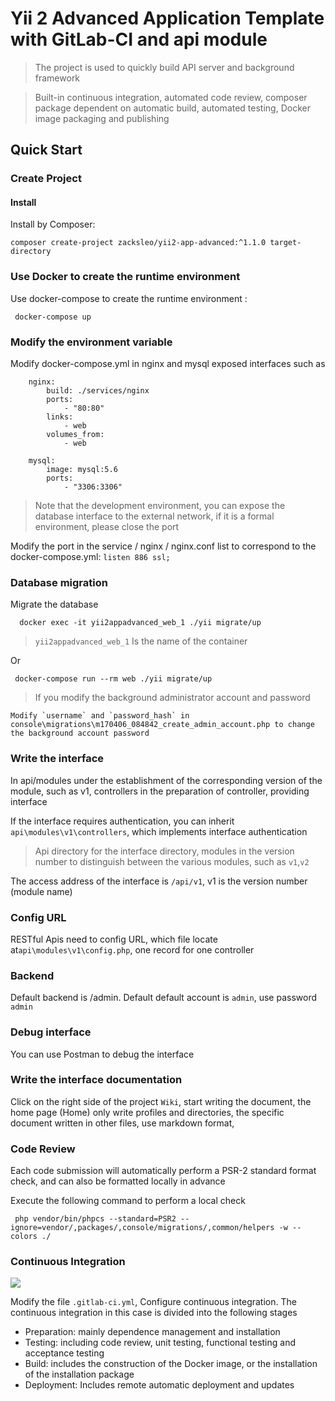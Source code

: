 # Yii 2 Advanced Application Template with GitLab-CI and api module

> The project is used to quickly build API server and background framework

> Built-in continuous integration, automated code review, composer package dependent on automatic build, automated testing, Docker image packaging and publishing

## Quick Start

### Create Project

#### Install

 Install by Composer:

 `composer create-project zacksleo/yii2-app-advanced:^1.1.0 target-directory`

### Use Docker to create the runtime environment

  Use docker-compose to create the runtime environment :

  ```
   docker-compose up
  ```

### Modify the environment variable

  Modify docker-compose.yml in nginx and mysql exposed interfaces such as

  ```
      nginx:
          build: ./services/nginx
          ports:
              - "80:80"
          links:
              - web
          volumes_from:
              - web

      mysql:
          image: mysql:5.6
          ports:
              - "3306:3306"
  ```

  > Note that the development environment, you can expose the database interface to the external network, if it is a formal environment, please close the port

  Modify the port in the service / nginx / nginx.conf list to correspond to the docker-compose.yml: ` listen 886 ssl; `


### Database migration

  Migrate the database

  ```
    docker exec -it yii2appadvanced_web_1 ./yii migrate/up

  ```
> `yii2appadvanced_web_1` Is the name of the container

   Or

   ```
    docker-compose run --rm web ./yii migrate/up

   ```
> If you modify the background administrator account and password

   ```
   Modify `username` and `password_hash` in  console\migrations\m170406_084842_create_admin_account.php to change the background account password

   ```

### Write the interface

  In api/modules under the establishment of the corresponding version of the module, such as v1, controllers in the preparation of controller, providing interface

  If the interface requires authentication, you can inherit `api\modules\v1\controllers`, which implements interface authentication

  > Api directory for the interface directory, modules in the version number to distinguish between the various modules, such as
 `v1`,`v2`

  The access address of the interface is `/api/v1`, v1 is the version number (module name)

### Config URL

  RESTful Apis need to config URL, which file locate at`api\modules\v1\config.php`, one record for one controller

### Backend

  Default backend is  /admin. Default default account is `admin`, use password `admin`


### Debug interface

  You can use Postman to debug the interface

### Write the interface documentation

  Click on the right side of the project `Wiki`, start writing the document, the home page (Home) only write profiles and directories, the specific document written in other files, use markdown format,

### Code Review

  Each code submission will automatically perform a PSR-2 standard format check, and can also be formatted locally in advance

  Execute the following command to perform a local check

  ```
   php vendor/bin/phpcs --standard=PSR2 --ignore=vendor/,packages/,console/migrations/,common/helpers -w --colors ./

  ```

### Continuous Integration

  ![](http://ww1.sinaimg.cn/large/78a9101fgy1ff8f16ldllj21sm0m4whs.jpg)

  Modify the file `.gitlab-ci.yml`, Configure continuous integration.
   The continuous integration in this case is divided into the following stages

  + Preparation: mainly dependence management and installation
  + Testing: including code review, unit testing, functional testing and acceptance testing
  + Build: includes the construction of the Docker image, or the installation of the installation package
  + Deployment: Includes remote automatic deployment and updates
